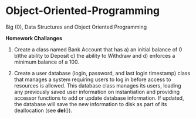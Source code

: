 # Object-Oriented-Programming
Big (0), Data Structures and Object Oriented Programming

**Homework Challanges**

1) Create a class named Bank Account that has a) an initial balance of 0 b)the ability to Deposit c) the ability to Withdraw and d) enforces a minimum balance of a 100. 

2)  Create a user database (login, password, and last login timestamp) class that manages a system requiring users to log in before access to resources is allowed. This database class manages its users, loading any previously saved user information on instantiation and providing accessor functions to add or update database information. If updated, the database will save the new information to disk as part of its deallocation (see __del__()).

